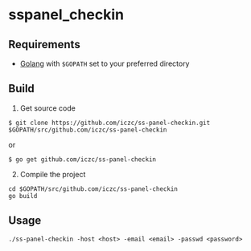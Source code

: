 # sspanel_checkin

## Requirements
- [Golang](https://golang.org/doc/install) with `$GOPATH` set to your preferred directory

## Build
1. Get source code

```
$ git clone https://github.com/iczc/ss-panel-checkin.git $GOPATH/src/github.com/iczc/ss-panel-checkin
```
or
```
$ go get github.com/iczc/ss-panel-checkin
```

2. Compile the project

```
cd $GOPATH/src/github.com/iczc/ss-panel-checkin
go build
```

## Usage

```
./ss-panel-checkin -host <host> -email <email> -passwd <password>
```